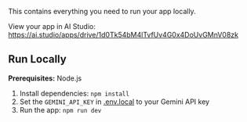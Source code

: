 This contains everything you need to run your app locally.

View your app in AI Studio: https://ai.studio/apps/drive/1d0Tk54bM4lTvfUv4G0x4DoUvGMnV08zk

## Run Locally

**Prerequisites:**  Node.js


1. Install dependencies:
   `npm install`
2. Set the `GEMINI_API_KEY` in [.env.local](.env.local) to your Gemini API key
3. Run the app:
   `npm run dev`
